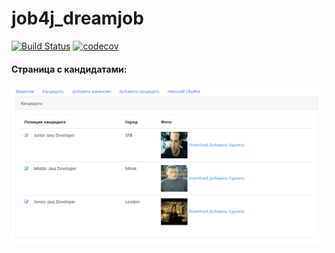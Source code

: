 # job4j_dreamjob
[![Build Status](https://app.travis-ci.com/NikolayPol/job4j_tracker.svg?branch=master)](https://app.travis-ci.com/NikolayPol/job4j_tracker)
[![codecov](https://codecov.io/gh/NikolayPol/job4j_dreamjob/branch/master/graph/badge.svg?token=G98RG4C7KB)](https://codecov.io/gh/NikolayPol/job4j_dreamjob)

#### Страница с кандидатами:
![alt text](src/main/resources/images/dreamjob1.png)